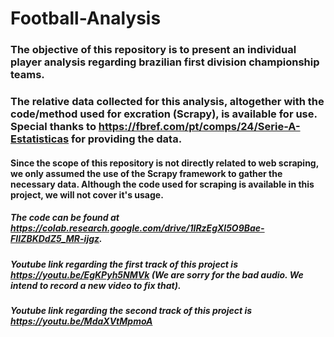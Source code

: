 ﻿# Football-Analysis
 
 ### The objective of this repository is to present an individual player analysis regarding brazilian first division championship teams.
 
 ### The relative data collected for this analysis, altogether with the code/method used for excration (Scrapy), is available for use. Special thanks to https://fbref.com/pt/comps/24/Serie-A-Estatisticas for providing the data.
 
 #### Since the scope of this repository is not directly related to web scraping, we only assumed the use of the Scrapy framework to gather the necessary data. Although the code used for scraping is available in this project, we will not cover it's usage.

##### The code can be found at https://colab.research.google.com/drive/1IRzEgXl5O9Bae-FIIZBKDdZ5_MR-ijgz.

##### Youtube link regarding the first track of this project is https://youtu.be/EgKPyh5NMVk (We are sorry for the bad audio. We intend to record a new video to fix that). 

##### Youtube link regarding the second track of this project is https://youtu.be/MdaXVtMpmoA
